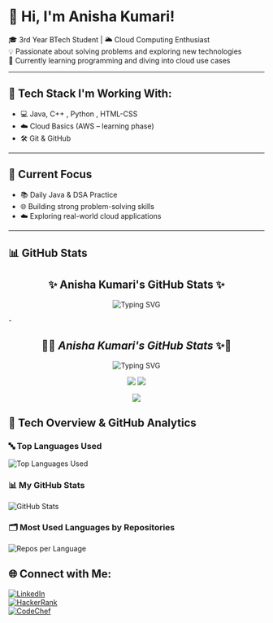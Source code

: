 # 💫 Hi, I'm Anisha Kumari!

🎓 3rd Year BTech Student | 🌥️ Cloud Computing Enthusiast  
💡 Passionate about solving problems and exploring new technologies  
🚀 Currently learning programming and diving into cloud use cases

---

## 🔧 Tech Stack I'm Working With:
- 💻 Java, C++ , Python , HTML-CSS
- ☁️ Cloud Basics (AWS – learning phase)
- 🛠️ Git & GitHub

---

## 📌 Current Focus
- 📚 Daily Java & DSA Practice  
- 🌐 Building strong problem-solving skills  
- ☁️ Exploring real-world cloud applications

---

## 📊 GitHub Stats

<h2 align="center">✨ Anisha Kumari's GitHub Stats ✨</h2>

<p align="center">
  <img src="https://readme-typing-svg.demolab.com?font=Georgia&size=22&duration=3000&pause=1000&color=F49AC2&center=true&vCenter=true&width=500&lines=Hi+%F0%9F%91%8B+I'm+Anisha+Kumari.;BTech+CS+Student+%7C+Cloud+Explorer.;Java+Lover+%7C+Code+%26+Coffee+%E2%98%95%EF%B8%8F;Building+Projects+with+Purpose!" alt="Typing SVG" />
</p>
-

<h2 align="center">🌟✨ <i>Anisha Kumari's GitHub Stats</i> ✨🌟</h2>

<p align="center">
  <img src="https://readme-typing-svg.demolab.com?font=Georgia&size=24&duration=3500&pause=1000&color=F49AC2&center=true&vCenter=true&width=600&lines=Hi+%F0%9F%91%8B+I'm+Anisha+Kumari!;B.Tech+CS+Student+%7C+Cloud+Explorer+%E2%98%81%EF%B8%8F;Java+Lover+%7C+Code+%26+Coffee+%E2%98%95%EF%B8%8F;Building+Projects+with+Purpose+%F0%9F%92%BC" alt="Typing SVG" />
</p>

<p align="center">
  <img src="https://github-readme-stats.vercel.app/api?username=anishasuman&show_icons=true&theme=tokyonight&border_radius=15&title_color=F49AC2&icon_color=F49AC2" />
  <img src="https://github-readme-streak-stats.herokuapp.com/?user=anishasuman&theme=tokyonight&date_format=M%20j%5B%2C%20Y%5D&ring=F49AC2&fire=F49AC2" />
</p>

<p align="center">
  <img src="https://github-profile-trophy.vercel.app/?username=anishasuman&theme=tokyonight&no-frame=true&margin-w=15&title=Followers,Stars,Commit,Repositories,PullRequest" />
</p>



## 🚀 Tech Overview & GitHub Analytics

### 🔤 Top Languages Used
<img src="https://github-readme-stats.vercel.app/api/top-langs/?username=anishasuman&layout=compact&theme=light&langs_count=8&bg_color=ffffff&title_color=000000&text_color=333333&icon_color=4CAF50&border_radius=10" alt="Top Languages Used" />

### 📊 My GitHub Stats
<img src="https://github-readme-stats.vercel.app/api?username=anishasuman&show_icons=true&count_private=true&theme=light&bg_color=ffffff&title_color=000000&text_color=333333&icon_color=F9A826&border_radius=10" alt="GitHub Stats" />

### 🗂️ Most Used Languages by Repositories
<img src="https://github-profile-summary-cards.vercel.app/api/cards/repos-per-language?username=anishasuman&theme=github&background=ffffff&title_color=000000&text_color=333333" alt="Repos per Language" />



## 🌐 Connect with Me:

[![LinkedIn](https://img.shields.io/badge/LinkedIn-blue?style=for-the-badge&logo=linkedin)](https://www.linkedin.com/in/anisha-kumari-68522426a/)  
[![HackerRank](https://img.shields.io/badge/HackerRank-2EC866?style=for-the-badge&logo=HackerRank&logoColor=white)](https://www.hackerrank.com/profile/anisha77suman191)  
[![CodeChef](https://img.shields.io/badge/CodeChef-5B4638?style=for-the-badge&logo=CodeChef&logoColor=white)](https://www.codechef.com/users/anisha_23)
